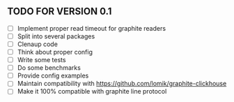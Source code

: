 TODO FOR VERSION 0.1
--------------------

 - [ ] Implement proper read timeout for graphite readers
 - [ ] Split into several packages
 - [ ] Clenaup code
 - [ ] Think about proper config
 - [ ] Write some tests
 - [ ] Do some benchmarks
 - [ ] Provide config examples
 - [ ] Maintain compatibility with https://github.com/lomik/graphite-clickhouse
 - [ ] Make it 100% compatible with graphite line protocol
